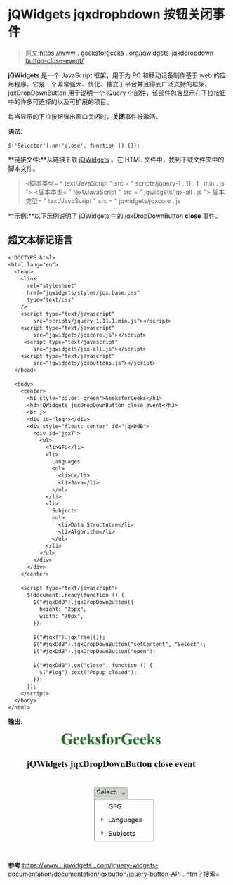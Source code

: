 # jQWidgets jqxdropbdown 按钮关闭事件

> 原文:[https://www . geeksforgeeks . org/jqwidgets-jqxddropdown button-close-event/](https://www.geeksforgeeks.org/jqwidgets-jqxdropdownbutton-close-event/)

**jQWidgets** 是一个 JavaScript 框架，用于为 PC 和移动设备制作基于 web 的应用程序。它是一个非常强大、优化、独立于平台并且得到广泛支持的框架。jqxDropDownButton 用于说明一个 jQuery 小部件，该部件包含显示在下拉按钮中的许多可选择的以及可扩展的项目。

每当显示的下拉按钮弹出窗口关闭时，**关闭**事件被激活。

**语法:**

```
$('Selector').on('close', function () {}); 
```

**链接文件:**从链接下载 [jQWidgets](https://www.jqwidgets.com/download/) 。在 HTML 文件中，找到下载文件夹中的脚本文件。

> <link rel="”stylesheet”" href="”jqwidgets/styles/jqx.base.css”" type="”text/css”">
> <脚本类型= " text/JavaScript " src = " scripts/jquery-1 . 11 . 1 . min . js "></脚本>
> <脚本类型= " text/JavaScript " src = " jqwidgets/jqx-all . js "></脚本>
> 脚本类型= " text/JavaScript " src = " jqwidgets/jqxcore . js

**示例:**以下示例说明了 jQWidgets 中的 jqxDropDownButton **close** 事件。

## 超文本标记语言

```
<!DOCTYPE html>
<html lang="en">
  <head>
    <link
      rel="stylesheet"
      href="jqwidgets/styles/jqx.base.css"
      type="text/css"
    />
    <script type="text/javascript" 
        src="scripts/jquery-1.11.1.min.js"></script>
    <script type="text/javascript" 
        src="jqwidgets/jqxcore.js"></script>
     <script type="text/javascript" 
        src="jqwidgets/jqx-all.js"></script>
    <script type="text/javascript" 
        src="jqwidgets/jqxbuttons.js"></script>
  </head>

  <body>
    <center>
      <h1 style="color: green">GeeksforGeeks</h1>
      <h3>jQWidgets jqxDropDownButton close event</h3>
      <br />
      <div id="log"></div>
      <div style="float: center" id="jqxDdB">
        <div id="jqxT">
          <ul>
            <li>GFG</li>
            <li>
              Languages
              <ul>
                <li>C</li>
                <li>Java</li>
              </ul>
            </li>
            <li>
              Subjects
              <ul>
                <li>Data Structutre</li>
                <li>Algorithm</li>
              </ul>
            </li>
          </ul>
        </div>
      </div>
    </center>

    <script type="text/javascript">
      $(document).ready(function () {
        $("#jqxDdB").jqxDropDownButton({
          height: "25px",
          width: "70px",
        });

        $("#jqxT").jqxTree({});
        $("#jqxDdB").jqxDropDownButton("setContent", "Select");
        $("#jqxDdB").jqxDropDownButton("open");

        $("#jqxDdB").on("close", function () {
          $("#log").text("Popup closed");
        });
      });
    </script>
  </body>
</html>
```

**输出:**

![](img/8af72879d83b2c187f0e8f57e77ce722.png)

**参考:**[https://www . jqwidgets . com/jquery-widgets-documentation/documentation/jqxbutton/jquery-button-API . htm？搜索=](https://www.jqwidgets.com/jquery-widgets-documentation/documentation/jqxbutton/jquery-button-api.htm?search=)